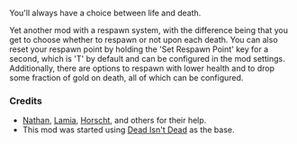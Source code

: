 You'll always have a choice between life and death.

Yet another mod with a respawn system, with the difference being that you get to choose whether to respawn or not upon each death. You can also reset your respawn point by holding the 'Set Respawn Point' key for a second, which is 'T' by default and can be configured in the mod settings. Additionally, there are options to respawn with lower health and to drop some fraction of gold on death, all of which can be configured.

### Credits

*  [Nathan](https://github.com/NathanSnail), [Lamia](https://steamcommunity.com/id/lamia_zamia), [Horscht](https://steamcommunity.com/profiles/76561198165288511), and others for their help.
*  This mod was started using [Dead Isn't Dead](https://steamcommunity.com/sharedfiles/filedetails/?id=2007426411) as the base.
